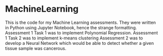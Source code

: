 # MachineLearning

This is the code for my Machine Learning assessments. They were written in Python using Jupyter Notebook, hence the strange formatting.
Assessment 1 Task 1 was to implement Polynomial Regression.
Assessment 1 Task 2 was to implement k-means clustering
Assessment 2 was to develop a Neural Network which would be able to detect whether a given tissue sample was cancerous.
